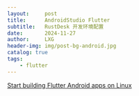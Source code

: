 ```yaml
---
layout:     post
title:      AndroidStudio Flutter
subtitle:   RustDesk 开发环境配置
date:       2024-11-27
author:     LXG
header-img: img/post-bg-android.jpg
catalog: true
tags:
    - flutter
---
```


[Start building Flutter Android apps on Linux](https://docs.flutter.cn/get-started/install/linux/android)


